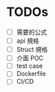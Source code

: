 # TODOs

- [ ] 需要的公式
- [ ] api 規格
- [ ] Struct 規格
- [ ] 介面 POC
- [ ] test case
- [ ] Dockerfile
- [ ] CI/CD